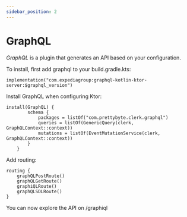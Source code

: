 ```yaml
---
sidebar_position: 2
---
```


# GraphQL

_GraphQL_ is a plugin that generates an API based on your configuration.

To install, first add graphql to your build.gradle.kts:
```
implementation("com.expediagroup:graphql-kotlin-ktor-server:$graphql_version")
```

Install GraphQL when configuring Ktor:
```
install(GraphQL) {
        schema {
            packages = listOf("com.prettybyte.clerk.graphql")
            queries = listOf(GenericQuery(clerk, GraphQLContext::context))
            mutations = listOf(EventMutationService(clerk, GraphQLContext::context))
        }
    }
```

Add routing:
```
routing {
    graphQLPostRoute()
    graphQLGetRoute()
    graphiQLRoute()
    graphQLSDLRoute()
}
```

You can now explore the API on /graphiql
